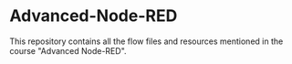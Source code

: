 # Advanced-Node-RED
This repository contains all the flow files and resources mentioned in the course "Advanced Node-RED".
